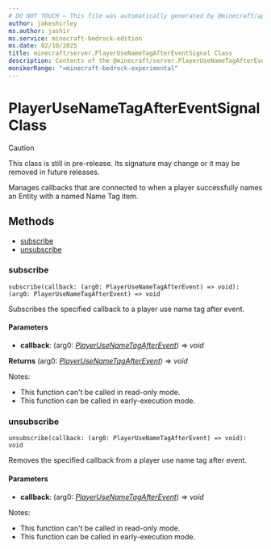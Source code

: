 ```yaml
---
# DO NOT TOUCH — This file was automatically generated by @minecraft/api-docs-generator, to report problems file an issue at https://github.com/Mojang/minecraft-scripting-libraries
author: jakeshirley
ms.author: jashir
ms.service: minecraft-bedrock-edition
ms.date: 02/10/2025
title: minecraft/server.PlayerUseNameTagAfterEventSignal Class
description: Contents of the @minecraft/server.PlayerUseNameTagAfterEventSignal class.
monikerRange: "=minecraft-bedrock-experimental"
---
```

# PlayerUseNameTagAfterEventSignal Class

> [!CAUTION]
> This class is still in pre-release.  Its signature may change or it may be removed in future releases.

Manages callbacks that are connected to when a player successfully names an Entity with a named Name Tag item.

## Methods
- [subscribe](#subscribe)
- [unsubscribe](#unsubscribe)

### **subscribe**
`
subscribe(callback: (arg0: PlayerUseNameTagAfterEvent) => void): (arg0: PlayerUseNameTagAfterEvent) => void
`

Subscribes the specified callback to a player use name tag after event.

#### **Parameters**
- **callback**: (arg0: [*PlayerUseNameTagAfterEvent*](PlayerUseNameTagAfterEvent.md)) => *void*

**Returns** (arg0: [*PlayerUseNameTagAfterEvent*](PlayerUseNameTagAfterEvent.md)) => *void*
  
Notes:
- This function can't be called in read-only mode.
- This function can be called in early-execution mode.

### **unsubscribe**
`
unsubscribe(callback: (arg0: PlayerUseNameTagAfterEvent) => void): void
`

Removes the specified callback from a player use name tag after event.

#### **Parameters**
- **callback**: (arg0: [*PlayerUseNameTagAfterEvent*](PlayerUseNameTagAfterEvent.md)) => *void*
  
Notes:
- This function can't be called in read-only mode.
- This function can be called in early-execution mode.
